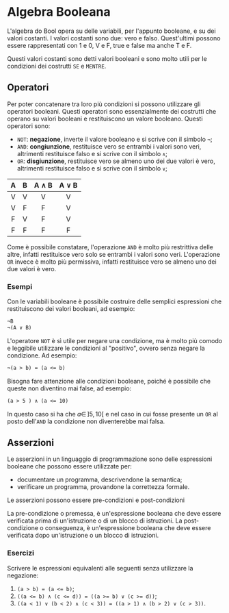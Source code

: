 # Algebra Booleana

L'algebra do Bool opera su delle variabili, per l'appunto booleane, e su dei
valori costanti. I valori costanti sono due: vero e falso. Quest'ultimi possono
essere rappresentati con 1 e 0, V e F, true e false ma anche T e F.

Questi valori costanti sono detti valori booleani e sono molto utili per
le condizioni dei costrutti `SE` e `MENTRE`.

## Operatori

Per poter concatenare tra loro più condizioni si possono utilizzare gli
operatori booleani. Questi operatori sono essenzialmente dei costrutti che
operano su valori booleani e restituiscono un valore booleano. Questi operatori
sono:

- `NOT`: **negazione**, inverte il valore booleano e si scrive con il simbolo `¬`;
- `AND`: **congiunzione**, restituisce vero se entrambi i valori sono veri,
  altrimenti restituisce falso e si scrive con il simbolo `∧`;
- `OR`: **disgiunzione**, restituisce vero se almeno uno dei due valori è vero,
  altrimenti restituisce falso e si scrive con il simbolo `∨`;

|  A  |  B  | A ∧ B | A ∨ B |
| :-: | :-: | :---: | :---: |
|  V  |  V  |   V   |   V   |
|  V  |  F  |   F   |   V   |
|  F  |  V  |   F   |   V   |
|  F  |  F  |   F   |   F   |

Come è possibile constatare, l'operazione `AND` è molto più restrittiva delle
altre, infatti restituisce vero solo se entrambi i valori sono veri. L'operazione
`OR` invece è molto più permissiva, infatti restituisce vero se almeno uno dei
due valori è vero.

### Esempi

Con le variabili booleane è possibile costruire delle semplici espressioni che
restituiscono dei valori booleani, ad esempio:

```txt linenums="0"
¬B
¬(A ∨ B)
```

L'operatore `NOT` è sì utile per negare una condizione, ma è molto più comodo
e leggibile utilizzare le condizioni al "positivo", ovvero senza negare la
condizione. Ad esempio:

```txt linenums="0"
¬(a > b) = (a <= b)
```

Bisogna fare attenzione alle condizioni booleane, poiché è possibile che queste
non diventino mai false, ad esempio:

```txt linenums="0"
(a > 5 ) ∧ (a <= 10)
```

In questo caso si ha che $a \in\,]5, 10[$ e nel caso in cui fosse presente un `OR`
al posto dell'`AND` la condizione non diventerebbe mai falsa.

## Asserzioni

Le asserzioni in un linguaggio di programmazione sono delle espressioni booleane
che possono essere utilizzate per:

- documentare un programma, descrivendone la semantica;
- verificare un programma, provandone la correttezza formale.

Le asserzioni possono essere pre-condizioni e post-condizioni

La pre-condizione o premessa, è un'espressione booleana che deve essere
verificata prima di un'istruzione o di un blocco di istruzioni. La post-condizione
o conseguenza, è un'espressione booleana che deve essere verificata dopo
un'istruzione o un blocco di istruzioni.

### Esercizi

Scrivere le espressioni equivalenti alle seguenti senza utilizzare la negazione:

1. `(a > b) = (a <= b)`;
2. `((a <= b) ∧ (c <= d)) = ((a >= b) ∨ (c >= d))`;
3. `((a < 1) ∨ (b < 2) ∧ (c < 3)) = ((a > 1) ∧ (b > 2) ∨ (c > 3))`.

